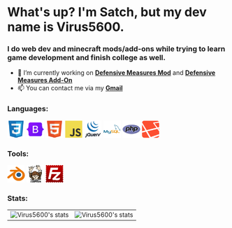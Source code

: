 <h1>What's up? I'm Satch, but my dev name is Virus5600.</h1>
<h3>I do web dev and minecraft mods/add-ons while trying to learn game development and finish college as well.</h3>

- 🔭 I’m currently working on **[Defensive Measures Mod](https://github.com/Virus5600/Defensive-Measures)** and **[Defensive Measures Add-On](https://github.com/Virus5600/Defensive-Measures-Add-On)**
- 📫 You can contact me via my **[Gmail](mailto:satchi5600@gmail.com)**

<h3 class="align-left">Languages:</h3>
<p align="left">
	<a href="https://www.w3schools.com/css/" target="_blank"><img src="https://raw.githubusercontent.com/devicons/devicon/master/icons/css3/css3-original.svg" alt="css3" width="40" height="40"/></a>
	<a href="https://getbootstrap.com/" target="_blank"><img src="https://raw.githubusercontent.com/devicons/devicon/master/icons/bootstrap/bootstrap-original.svg" alt="Bootstrap" width="40" height="40"/></a>
	<a href="https://www.w3.org/html/" target="_blank"><img src="https://raw.githubusercontent.com/devicons/devicon/master/icons/html5/html5-original.svg" alt="html5" width="40" height="40"/></a>
	<a href="https://developer.mozilla.org/en-US/docs/Web/JavaScript" target="_blank"><img src="https://raw.githubusercontent.com/devicons/devicon/master/icons/javascript/javascript-original.svg" alt="javascript" width="40" height="40"/></a>
	<a href="https://jquery.com/" target="_blank"><img src="https://raw.githubusercontent.com/devicons/devicon/master/icons/jquery/jquery-original-wordmark.svg" alt="jQuery" width="40" height="40"/></a>
	<a href="https://www.mysql.com/" target="_blank"><img src="https://raw.githubusercontent.com/devicons/devicon/master/icons/mysql/mysql-original-wordmark.svg" alt="mysql" width="40" height="40"/></a>
	<a href="https://www.php.net" target="_blank"><img src="https://raw.githubusercontent.com/devicons/devicon/master/icons/php/php-original.svg" alt="php" width="40" height="40"/></a>
	<a href="https://laravel.com/" target="_blank"><img src="https://raw.githubusercontent.com/devicons/devicon/master/icons/laravel/laravel-plain.svg" alt="Laravel" width="40" height="40"/></a>
</p>

<h3 class="align-left">Tools:</h3>
<p align="left">
	<a href="https://www.blender.org/" target="_blank"><img src="https://raw.githubusercontent.com/devicons/devicon/master/icons/blender/blender-original.svg" alt="Blender" width="40" height="40"/></a>
	<a href="https://getcomposer.org/" target="_blank"><img src="https://raw.githubusercontent.com/devicons/devicon/master/icons/composer/composer-original.svg" alt="Composer" width="40" height="40"/></a>
	<a href="https://filezilla-project.org/" target="_blank"><img src="https://raw.githubusercontent.com/devicons/devicon/master/icons/filezilla/filezilla-plain.svg" alt="Composer" width="40" height="40"/></a>
</p>

<h3 class="align-left">Stats:</h3>
<table style="width: 100%;">
	<tr>
		<td><img src="https://github-readme-stats.vercel.app/api/?username=virus5600&&show_icons=true&theme=github_dark" alt="Virus5600's stats"></td>
		<td><img src="https://github-readme-stats.vercel.app/api/top-langs/?username=virus5600&&show_icons=true&theme=github_dark&layout=compact" alt="Virus5600's stats"></td>
	</tr>
</table>
